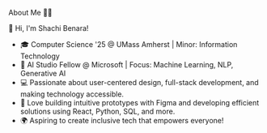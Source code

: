 About Me 👩‍💻

👋 Hi, I'm Shachi Benara!

- 🎓 Computer Science '25 @ UMass Amherst | Minor: Information Technology
- 🌟 AI Studio Fellow @ Microsoft | Focus: Machine Learning, NLP, Generative AI
- 💻 Passionate about user-centered design, full-stack development, and making technology accessible.
- 🎨 Love building intuitive prototypes with Figma and developing efficient solutions using React, Python, SQL, and more.
- 🌍 Aspiring to create inclusive tech that empowers everyone!
